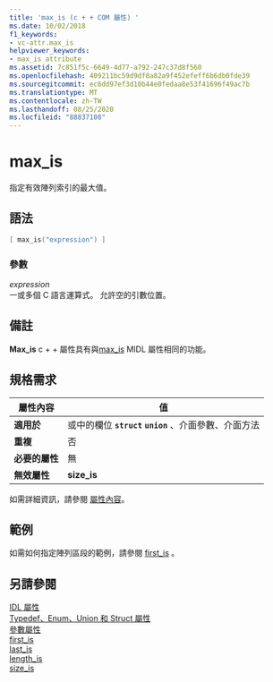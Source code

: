 ```yaml
---
title: 'max_is (c + + COM 屬性) '
ms.date: 10/02/2018
f1_keywords:
- vc-attr.max_is
helpviewer_keywords:
- max_is attribute
ms.assetid: 7c851f5c-6649-4d77-a792-247c37d8f560
ms.openlocfilehash: 409211bc59d9df8a82a9f452efeff6b6db0fde39
ms.sourcegitcommit: ec6dd97ef3d10b44e0fedaa8e53f41696f49ac7b
ms.translationtype: MT
ms.contentlocale: zh-TW
ms.lasthandoff: 08/25/2020
ms.locfileid: "88837108"
---
```

# <a name="max_is"></a>max_is

指定有效陣列索引的最大值。

## <a name="syntax"></a>語法

```cpp
[ max_is("expression") ]
```

### <a name="parameters"></a>參數

*expression*<br/>
一或多個 C 語言運算式。 允許空的引數位置。

## <a name="remarks"></a>備註

**Max_is** c + + 屬性具有與[max_is](/windows/win32/Midl/max-is) MIDL 屬性相同的功能。

## <a name="requirements"></a>規格需求

| 屬性內容 | 值 |
|-|-|
|**適用於**|或中的欄位 **`struct`** **`union`** 、介面參數、介面方法|
|**重複**|否|
|**必要的屬性**|無|
|**無效屬性**|**size_is**|

如需詳細資訊，請參閱 [屬性內容](cpp-attributes-com-net.md#contexts)。

## <a name="example"></a>範例

如需如何指定陣列區段的範例，請參閱 [first_is](first-is.md) 。

## <a name="see-also"></a>另請參閱

[IDL 屬性](idl-attributes.md)<br/>
[Typedef、Enum、Union 和 Struct 屬性](typedef-enum-union-and-struct-attributes.md)<br/>
[參數屬性](parameter-attributes.md)<br/>
[first_is](first-is.md)<br/>
[last_is](last-is.md)<br/>
[length_is](length-is.md)<br/>
[size_is](size-is.md)
